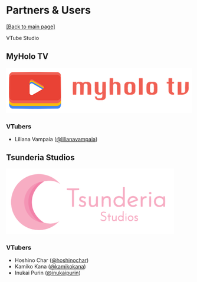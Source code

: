 # Partners & Users

[\[Back to main page\]](https://denchisoft.github.io/)

VTube Studio 

## MyHolo TV

![MyHolo TV](/images/partners/myholo_tv_logo.png "MyHolo TV")

### VTubers
 - Liliana Vampaia ([@lilianavampaia](https://twitter.com/lilianavampaia))

## Tsunderia Studios

![Tsunderia Studios](/images/partners/tsunderia_logo.png "Tsunderia Studios")

### VTubers
 - Hoshino Char ([@hoshinochar](https://twitter.com/hoshinochar))
 - Kamiko Kana ([@kamikokana](https://twitter.com/kamikokana))
 - Inukai Purin ([@inukaipurin](https://twitter.com/inukaipurin))
 
